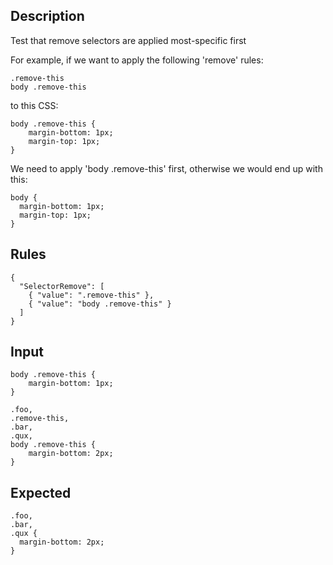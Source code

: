## Description

Test that remove selectors are applied most-specific first

For example, if we want to apply the following 'remove' rules:

    .remove-this
    body .remove-this

to this CSS:

    body .remove-this {
        margin-bottom: 1px;
        margin-top: 1px;
    }

We need to apply 'body .remove-this' first, otherwise we would end up with this:

    body {
      margin-bottom: 1px;
      margin-top: 1px;
    }

## Rules

    {
      "SelectorRemove": [
        { "value": ".remove-this" },
        { "value": "body .remove-this" }
      ]
    }

## Input

    body .remove-this {
        margin-bottom: 1px;
    }

    .foo,
    .remove-this,
    .bar,
    .qux,
    body .remove-this {
        margin-bottom: 2px;
    }

## Expected

    .foo,
    .bar,
    .qux {
      margin-bottom: 2px;
    }
